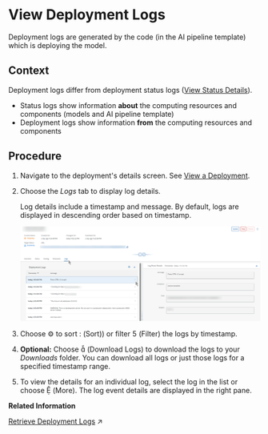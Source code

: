 <!-- loio4f9682e48a54430e870d525f1cfd312b -->

<link rel="stylesheet" type="text/css" href="css/sap-icons.css"/>

# View Deployment Logs

Deployment logs are generated by the code \(in the AI pipeline template\) which is deploying the model.



<a name="loio4f9682e48a54430e870d525f1cfd312b__context_zfz_ysb_wxb"/>

## Context

Deployment logs differ from deployment status logs \([View Status Details](view-status-details-7bda8db.md)\).

-   Status logs show information **about** the computing resources and components \(models and AI pipeline template\)
-   Deployment logs show information **from** the computing resources and components



<a name="loio4f9682e48a54430e870d525f1cfd312b__steps_yg2_zsb_wxb"/>

## Procedure

1.  Navigate to the deployment's details screen. See [View a Deployment](view-a-deployment-d6f793e.md).

2.  Choose the *Logs* tab to display log details.

    Log details include a timestamp and message. By default, logs are displayed in descending order based on timestamp.

    ![Log details for a pending deployment.](images/Image_AIL_Deployment_Enhanced_Logs_5668448.png)

3.  Choose :gear: to sort <span class="SAP-icons"></span> \(Sort\)\) or filter <span class="SAP-icons"></span> \(Filter\) the logs by timestamp.

4.  **Optional:** Choose <span class="SAP-icons"></span> \(Download Logs\) to download the logs to your *Downloads* folder. You can download all logs or just those logs for a specified timestamp range.

5.  To view the details for an individual log, select the log in the list or choose <span class="SAP-icons"></span> \(More\). The log event details are displayed in the right pane.


**Related Information**  


[Retrieve Deployment Logs](https://help.sap.com/viewer/2d6c5984063c40a59eda62f4a9135bee/CLOUD/en-US/4c86b886f6ec440b99b7284f4b17e735.html "accessed in the deployment and execution logs.") :arrow_upper_right:

